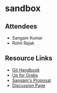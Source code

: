 # sandbox

## Attendees
- Sangam Kumar
- Rohit Rajak

## Resource Links
- [Git Handbook](https://guides.github.com/introduction/git-handbook/)
- [Up for Grabs](https://up-for-grabs.net/#/)
- [Sangam's Proposal](https://docs.google.com/document/d/17s7xRRG0dg3shQquLyNoOyzXYzmuxxu5qpfBqtB2kv4/edit)
- [Discussion Page](https://guides.github.com/introduction/git-handbook/)
